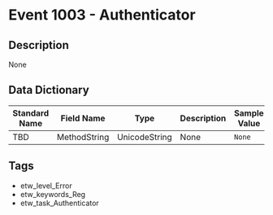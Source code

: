 # Event 1003 - Authenticator

## Description
None

## Data Dictionary
|Standard Name|Field Name|Type|Description|Sample Value|
|---|---|---|---|---|
|TBD|MethodString|UnicodeString|None|`None`|

## Tags
* etw_level_Error
* etw_keywords_Reg
* etw_task_Authenticator